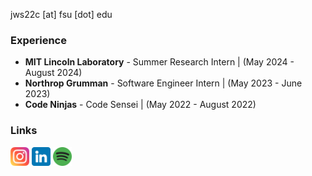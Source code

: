 jws22c [at] fsu [dot] edu

### Experience
- **MIT Lincoln Laboratory** - Summer Research Intern | (May 2024 - August 2024)
- **Northrop Grumman** - Software Engineer Intern | (May 2023 - June 2023)
- **Code Ninjas** - Code Sensei | (May 2022 - August 2022)

### Links
<a href="https://www.instagram.com/julianwsanchez/"><img src="img/instagram.png" width="30"></a> <a href="https://www.linkedin.com/in/julianwsanchez/"><img src="img/linkedin.png" width="30"></a> <a href="https://open.spotify.com/user/31nvmp25h2eqhcih2re43lwcsjee"><img src="img/spotify.png" width="30"></a>
